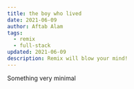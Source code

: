 ```yaml
---
title: the boy who lived
date: 2021-06-09
author: Aftab Alam
tags:
  - remix
  - full-stack
updated: 2021-06-09
description: Remix will blow your mind!
---
```


Something very minimal
